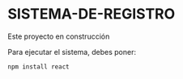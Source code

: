 # SISTEMA-DE-REGISTRO
   Este proyecto en construcción

   Para ejecutar el sistema, debes poner:

   ```npm install react```

